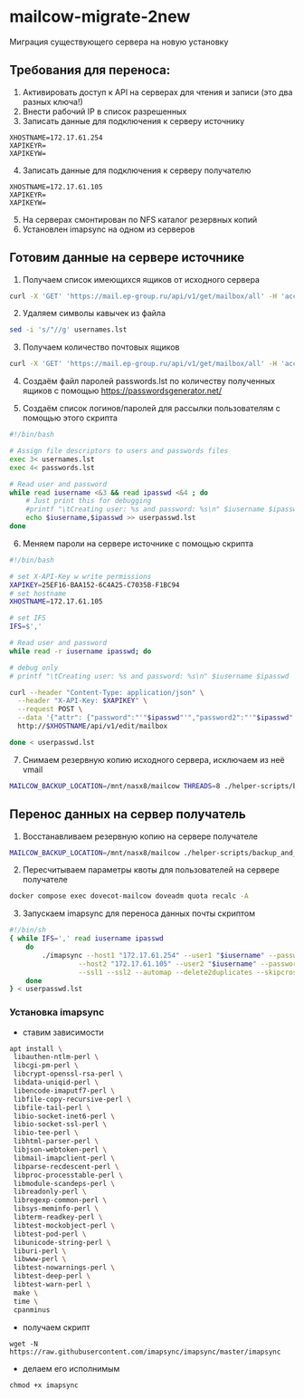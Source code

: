 # mailcow-migrate-2new
Миграция существующего сервера на новую установку

## Требования для переноса:
  1. Активировать доступ к API на серверах для чтения и записи (это два разных ключа!)
  2. Внести рабочий IP в список разрешенных
  3. Записать данные для подключения к серверу источнику
```
XHOSTNAME=172.17.61.254
XAPIKEYR=
XAPIKEYW= 
```
  4. Записать данные для подключения к серверу получателю
```
XHOSTNAME=172.17.61.105
XAPIKEYR=
XAPIKEYW= 
```
  5. На серверах смонтирован по NFS каталог резервных копий
  6. Установлен imapsync на одном из серверов

## Готовим данные на сервере источнике

1. Получаем список имеющихся ящиков от исходного сервера
```bash
curl -X 'GET' 'https://mail.ep-group.ru/api/v1/get/mailbox/all' -H 'accept: application/json' -H 'X-API-Key: F11B82-D7FF18-10BBA9-962F44-8B8FAD' | jq '.[] | .username' > usernames.lst
```

2. Удаляем символы кавычек из файла
```bash
sed -i 's/"//g' usernames.lst
```

3. Получаем количество почтовых ящиков
```bash
curl -X 'GET' 'https://mail.ep-group.ru/api/v1/get/mailbox/all' -H 'accept: application/json' -H 'X-API-Key: F11B82-D7FF18-10BBA9-962F44-8B8FAD' | jq '.[] | .username' | wc -l
```

4. Создаём файл паролей passwords.lst по количеству полученных ящиков с помощью https://passwordsgenerator.net/

5. Создаём список логинов/паролей для рассылки пользователям с помощью этого скрипта
```bash
#!/bin/bash

# Assign file descriptors to users and passwords files
exec 3< usernames.lst
exec 4< passwords.lst

# Read user and password
while read iusername <&3 && read ipasswd <&4 ; do
    # Just print this for debugging
    #printf "\tCreating user: %s and password: %s\n" $iusername $ipasswd
    echo $iusername,$ipasswd >> userpasswd.lst
done
```

6. Меняем пароли на сервере источнике с помощью скрипта
```bash
#!/bin/bash

# set X-API-Key w write permissions
XAPIKEY=25EF16-BAA152-6C4A25-C7035B-F1BC94
# set hostname
XHOSTNAME=172.17.61.105

# set IFS
IFS=$','

# Read user and password
while read -r iusername ipasswd; do

# debug only
# printf "\tCreating user: %s and password: %s\n" $iusername $ipasswd

curl --header "Content-Type: application/json" \
  --header "X-API-Key: $XAPIKEY" \
  --request POST \
  --data '{"attr": {"password":"'"$ipasswd"'","password2":"'"$ipasswd"'"}, "items": "'"$iusername"'"}' \
  http://$XHOSTNAME/api/v1/edit/mailbox

done < userpasswd.lst
```

7. Снимаем резервную копию исходного сервера, исключаем из неё vmail
```bash
MAILCOW_BACKUP_LOCATION=/mnt/nasx8/mailcow THREADS=8 ./helper-scripts/backup_and_restore.sh backup crypt redis rspamd postfix mysql
```

## Перенос данных на сервер получатель

1. Восстанавливаем резервную копию на сервере получателе
```bash
MAILCOW_BACKUP_LOCATION=/mnt/nasx8/mailcow ./helper-scripts/backup_and_restore.sh backup crypt redis rspamd postfix mysql
```

2. Пересчитываем параметры квоты для пользователей на сервере получателе
```bash
docker compose exec dovecot-mailcow doveadm quota recalc -A
```

3. Запускаем imapsync для переноса данных почты скриптом
```bash
#!/bin/sh
{ while IFS=',' read iusername ipasswd 
    do 
        ./imapsync --host1 "172.17.61.254" --user1 "$iusername" --password1 "$ipasswd" \
                 --host2 "172.17.61.105" --user2 "$iusername" --password2 "$ipasswd" \
                 --ssl1 --ssl2 --automap --delete2duplicates --skipcrossduplicates --compress1 --compress2
    done 
} < userpasswd.lst
```

### Установка imapsync

* ставим зависимости
```bash
apt install \
 libauthen-ntlm-perl \
 libcgi-pm-perl \
 libcrypt-openssl-rsa-perl \
 libdata-uniqid-perl \
 libencode-imaputf7-perl \
 libfile-copy-recursive-perl \
 libfile-tail-perl \
 libio-socket-inet6-perl \
 libio-socket-ssl-perl \
 libio-tee-perl \
 libhtml-parser-perl \
 libjson-webtoken-perl \
 libmail-imapclient-perl \
 libparse-recdescent-perl \
 libproc-processtable-perl \
 libmodule-scandeps-perl \
 libreadonly-perl \
 libregexp-common-perl \
 libsys-meminfo-perl \
 libterm-readkey-perl \
 libtest-mockobject-perl \
 libtest-pod-perl \
 libunicode-string-perl \
 liburi-perl \
 libwww-perl \
 libtest-nowarnings-perl \
 libtest-deep-perl \
 libtest-warn-perl \
 make \
 time \
 cpanminus
```

* получаем скрипт
```
wget -N https://raw.githubusercontent.com/imapsync/imapsync/master/imapsync
```

* делаем его исполнимым
```
chmod +x imapsync
```
